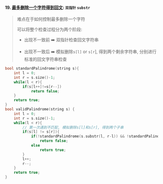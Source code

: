 #### 19. [最多删除一个字符得到回文](https://leetcode.cn/problems/RQku0D/?favorite=e8X3pBZi): `双指针` `substr`

> 难点在于如何控制最多删除一个字符
> 
> 可以将整个检查过程分为两个阶段:
> 
> - 出现不一致前 ➡️ 双指针检查回文字符串
> 
> - 出现不一致后 ➡️ 模拟删除`s[l]` or `s[r`], 得到两个剩余字符串, 分别进行标准的回文字符串检查

```CPP
bool standardPalindrome(string s){
    int l = 0;
    int r = s.size()-1;
    while(l < r){
        if(s[l++]!=s[r--])
            return false;
    }
    return true;
}
bool validPalindrome(string s) {
    int l = 0;
    int r = s.size()-1;
    while(l < r){
        // 第一次遇到不匹配, 模拟删除s[l]和s[r], 得到两个子串
        if(s[l] != s[r]){
            if(!standardPalindrome(s.substr(l, r-l)) && !standardPalindrome(s.substr(l+1, r-l)))
                return false;
            else
                return true;
        }
        l++;
        r--;
    }
    return true;
}
```